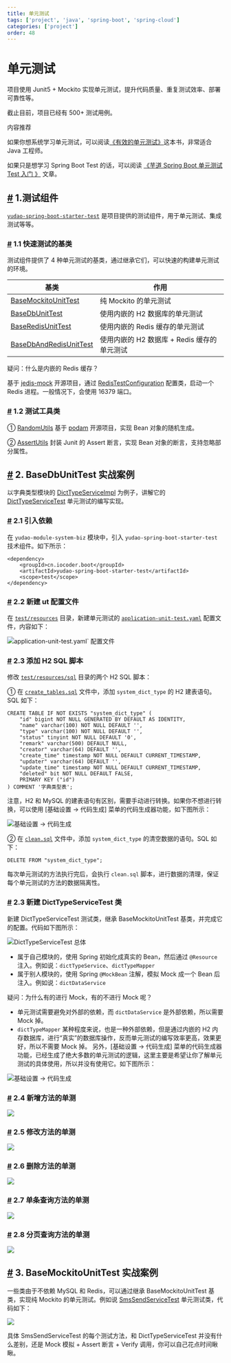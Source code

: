```yaml
---
title: 单元测试
tags: ['project', 'java', 'spring-boot', 'spring-cloud']
categories: ['project']
order: 48
---
```

# 单元测试

项目使用 Junit5 + Mockito 实现单元测试，提升代码质量、重复测试效率、部署可靠性等。

 截止目前，项目已经有 500+ 测试用例。

 内容推荐

 如果你想系统学习单元测试，可以阅读[《有效的单元测试》](https://www.iocoder.cn/Architecture/books-recommended/?yudao)这本书，非常适合 Java 工程师。

 如果只是想学习 Spring Boot Test 的话，可以阅读 [《芋道 Spring Boot 单元测试 Test 入门 》](https://www.iocoder.cn/Spring-Boot/Unit-Test/?yudao) 文章。

 ## [#](#_1-测试组件) 1.测试组件

 [`yudao-spring-boot-starter-test`](https://github.com/YunaiV/ruoyi-vue-pro/blob/master/yudao-framework/yudao-spring-boot-starter-test/) 是项目提供的测试组件，用于单元测试、集成测试等等。

 ### [#](#_1-1-快速测试的基类) 1.1 快速测试的基类

 测试组件提供了 4 种单元测试的基类，通过继承它们，可以快速的构建单元测试的环境。



| 基类 | 作用 |
| --- | --- |
| [BaseMockitoUnitTest](https://github.com/YunaiV/ruoyi-vue-pro/blob/master/yudao-framework/yudao-spring-boot-starter-test/src/main/java/cn/iocoder/yudao/framework/test/core/ut/BaseMockitoUnitTest.java) | 纯 Mockito 的单元测试 |
| [BaseDbUnitTest](https://github.com/YunaiV/ruoyi-vue-pro/blob/master/yudao-framework/yudao-spring-boot-starter-test/src/main/java/cn/iocoder/yudao/framework/test/core/ut/BaseDbUnitTest.java) | 使用内嵌的 H2 数据库的单元测试 |
| [BaseRedisUnitTest](https://github.com/YunaiV/ruoyi-vue-pro/blob/master/yudao-framework/yudao-spring-boot-starter-test/src/main/java/cn/iocoder/yudao/framework/test/core/ut/BaseRedisUnitTest.java) | 使用内嵌的 Redis 缓存的单元测试 |
| [BaseDbAndRedisUnitTest](https://github.com/YunaiV/ruoyi-vue-pro/blob/master/yudao-framework/yudao-spring-boot-starter-test/src/main/java/cn/iocoder/yudao/framework/test/core/ut/BaseDbAndRedisUnitTest.java) | 使用内嵌的 H2 数据库 + Redis 缓存的单元测试 |

 疑问：什么是内嵌的 Redis 缓存？

 基于 [jedis-mock](https://github.com/fppt/jedis-mock) 开源项目，通过 [RedisTestConfiguration](https://github.com/YunaiV/ruoyi-vue-pro/blob/master/yudao-framework/yudao-spring-boot-starter-test/src/main/java/cn/iocoder/yudao/framework/test/config/RedisTestConfiguration.java) 配置类，启动一个 Redis 进程。一般情况下，会使用 16379 端口。

 ### [#](#_1-2-测试工具类) 1.2 测试工具类

 ① [RandomUtils](https://github.com/YunaiV/ruoyi-vue-pro/blob/master/yudao-framework/yudao-spring-boot-starter-test/src/main/java/cn/iocoder/yudao/framework/test/core/util/RandomUtils.java) 基于 [podam](https://github.com/mtedone/podam) 开源项目，实现 Bean 对象的随机生成。

 ② [AssertUtils](https://github.com/YunaiV/ruoyi-vue-pro/blob/master/yudao-framework/yudao-spring-boot-starter-test/src/main/java/cn/iocoder/yudao/framework/test/core/util/AssertUtils) 封装 Junit 的 Assert 断言，实现 Bean 对象的断言，支持忽略部分属性。

 ## [#](#_2-basedbunittest-实战案例) 2. BaseDbUnitTest 实战案例

 以字典类型模块的 [DictTypeServiceImpl](https://github.com/YunaiV/ruoyi-vue-pro/blob/master/yudao-module-system/yudao-module-system-biz/src/main/java/cn/iocoder/yudao/module/system/service/dict/DictDataServiceImpl.java) 为例子，讲解它的 [DictTypeServiceTest](https://github.com/YunaiV/ruoyi-vue-pro/blob/master/yudao-module-system/yudao-module-system-biz/src/test/java/cn/iocoder/yudao/module/system/service/dict/DictDataServiceTest.java) 单元测试的编写实现。

 ### [#](#_2-1-引入依赖) 2.1 引入依赖

 在 `yudao-module-system-biz` 模块中，引入 `yudao-spring-boot-starter-test` 技术组件。如下所示：


```
<dependency>
    <groupId>cn.iocoder.boot</groupId>
    <artifactId>yudao-spring-boot-starter-test</artifactId>
    <scope>test</scope>
</dependency>

```
### [#](#_2-2-新建-ut-配置文件) 2.2 新建 ut 配置文件

 在 [`test/resources`](https://github.com/YunaiV/ruoyi-vue-pro/blob/master/yudao-module-system/yudao-module-system-biz/src/test/resources/) 目录，新建单元测试的 [`application-unit-test.yaml`](https://github.com/YunaiV/ruoyi-vue-pro/blob/master/yudao-module-system/yudao-module-system-biz/src/test/resources/application-unit-test.yaml) 配置文件，内容如下：

 ![application-unit-test.yaml` 配置文件](https://doc.iocoder.cn/img/%E5%8D%95%E5%85%83%E6%B5%8B%E8%AF%95/02.png)

 ### [#](#_2-3-添加-h2-sql-脚本) 2.3 添加 H2 SQL 脚本

 修改 [`test/resources/sql`](https://github.com/YunaiV/ruoyi-vue-pro/blob/master/yudao-module-system/yudao-module-system-biz/src/test/resources/sql/) 目录的两个 H2 SQL 脚本：

 ① 在 [`create_tables.sql`](https://github.com/YunaiV/ruoyi-vue-pro/blob/master/yudao-module-system/yudao-module-system-biz/src/test/resources/sql/create_tables.sql) 文件中，添加 `system_dict_type` 的 H2 建表语句。SQL 如下：


```
CREATE TABLE IF NOT EXISTS "system_dict_type" (
    "id" bigint NOT NULL GENERATED BY DEFAULT AS IDENTITY,
    "name" varchar(100) NOT NULL DEFAULT '',
    "type" varchar(100) NOT NULL DEFAULT '',
    "status" tinyint NOT NULL DEFAULT '0',
    "remark" varchar(500) DEFAULT NULL,
    "creator" varchar(64) DEFAULT '',
    "create_time" timestamp NOT NULL DEFAULT CURRENT_TIMESTAMP,
    "updater" varchar(64) DEFAULT '',
    "update_time" timestamp NOT NULL DEFAULT CURRENT_TIMESTAMP,
    "deleted" bit NOT NULL DEFAULT FALSE,
    PRIMARY KEY ("id")
) COMMENT '字典类型表';

```
注意，H2 和 MySQL 的建表语句有区别，需要手动进行转换。如果你不想进行转换，可以使用 [基础设置 -> 代码生成] 菜单的代码生成器功能，如下图所示：

 ![基础设置 -> 代码生成](https://doc.iocoder.cn/img/%E5%8D%95%E5%85%83%E6%B5%8B%E8%AF%95/03.png)

 ② 在 [`clean.sql`](https://github.com/YunaiV/ruoyi-vue-pro/blob/master/yudao-module-system/yudao-module-system-biz/src/test/resources/sql/clean.sql) 文件中，添加 `system_dict_type` 的清空数据的语句。SQL 如下：


```
DELETE FROM "system_dict_type";

```
每次单元测试的方法执行完后，会执行 `clean.sql` 脚本，进行数据的清理，保证每个单元测试的方法的数据隔离性。

 ### [#](#_2-3-新建-dicttypeservicetest-类) 2.3 新建 DictTypeServiceTest 类

 新建 DictTypeServiceTest 测试类，继承 BaseMockitoUnitTest 基类，并完成它的配置。代码如下图所示：

 ![DictTypeServiceTest 总体](https://doc.iocoder.cn/img/%E5%8D%95%E5%85%83%E6%B5%8B%E8%AF%95/01.png)

 * 属于自己模块的，使用 Spring 初始化成真实的 Bean，然后通过 `@Resource` 注入。例如说：`dictTypeService`、`dictTypeMapper`
* 属于别人模块的，使用 Spring `@MockBean` 注解，模拟 Mock 成一个 Bean 后注入。例如说：`dictDataService`

 疑问：为什么有的进行 Mock，有的不进行 Mock 呢？

 * 单元测试需要避免对外部的依赖，而 `dictDataService` 是外部依赖，所以需要 Mock 掉。
* `dictTypeMapper` 某种程度来说，也是一种外部依赖，但是通过内嵌的 H2 内存数据库，进行“真实”的数据库操作，反而单元测试的编写效率更高，效果更好，所以不需要 Mock 掉。
 另外，[基础设置 -> 代码生成] 菜单的代码生成器功能，已经生成了绝大多数的单元测试的逻辑，这里主要是希望让你了解单元测试的具体使用，所以并没有使用它。如下图所示：

 ![基础设置 -> 代码生成](https://doc.iocoder.cn/img/%E5%8D%95%E5%85%83%E6%B5%8B%E8%AF%95/04.png)

 ### [#](#_2-4-新增方法的单测) 2.4 新增方法的单测

 ![](https://doc.iocoder.cn/img/%E5%8D%95%E5%85%83%E6%B5%8B%E8%AF%95/05.png)

 ### [#](#_2-5-修改方法的单测) 2.5 修改方法的单测

 ![](https://doc.iocoder.cn/img/%E5%8D%95%E5%85%83%E6%B5%8B%E8%AF%95/06.png)

 ### [#](#_2-6-删除方法的单测) 2.6 删除方法的单测

 ![](https://doc.iocoder.cn/img/%E5%8D%95%E5%85%83%E6%B5%8B%E8%AF%95/07.png)

 ### [#](#_2-7-单条查询方法的单测) 2.7 单条查询方法的单测

 ![](https://doc.iocoder.cn/img/%E5%8D%95%E5%85%83%E6%B5%8B%E8%AF%95/08.png)

 ### [#](#_2-8-分页查询方法的单测) 2.8 分页查询方法的单测

 ![](https://doc.iocoder.cn/img/%E5%8D%95%E5%85%83%E6%B5%8B%E8%AF%95/09.png)

 ## [#](#_3-basemockitounittest-实战案例) 3. BaseMockitoUnitTest 实战案例

 一些类由于不依赖 MySQL 和 Redis，可以通过继承 BaseMockitoUnitTest 基类，实现纯 Mockito 的单元测试。例如说 [SmsSendServiceTest](https://github.com/YunaiV/ruoyi-vue-pro/blob/master/yudao-module-system/yudao-module-system-biz/src/test/java/cn/iocoder/yudao/module/system/service/sms/SmsSendServiceTest.java) 单元测试类，代码如下：

 ![](https://doc.iocoder.cn/img/%E5%8D%95%E5%85%83%E6%B5%8B%E8%AF%95/10.png)

 具体 SmsSendServiceTest 的每个测试方法，和 DictTypeServiceTest 并没有什么差别，还是 Mock 模拟 + Assert 断言 + Verify 调用，你可以自己花点时间瞅瞅。
